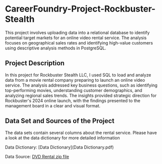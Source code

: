 # CareerFoundry-Project-Rockbuster-Stealth
This project involves uploading data into a relational database to identify potential target markets for an online video rental service. The analysis focuses on geographical sales rates and identifying high-value customers using descriptive analysis methods in PostgreSQL.
## Project Description
In this project for Rockbuster Stealth LLC, I used SQL to load and analyze data from a movie rental company preparing to launch an online video service. The analysis addressed key business questions, such as identifying top-performing movies, understanding customer demographics, and analyzing regional sales trends. The insights provided strategic direction for Rockbuster's 2024 online launch, with the findings presented to the management board in a clear and visual format.
## Data Set and Sources of the Project
The data sets contain several columns about the rental service. Please have a look at the data dictionary for more detailed information

Data Dictionary: [Data Dictionary](Data Dictionary.pdf)

Data Source: [DVD Rental zip file](http://www.postgresqltutorial.com/wp-content/uploads/2019/05/dvdrental.zip)
